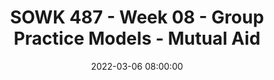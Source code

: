 ---
layout: single_presentation
name: sowk-487-week-08-group-practice-models-mutual-aid.md
title: "SOWK 487 - Week 08 - Group Practice Models - Mutual Aid"
date:  2022-03-06 08:00:00
presentation_id: DYXAst
permalink: /presentations/DYXAst/
redirect_from:
  - /presentations/DYXAst/sowk-487-week-08-group-practice-models-mutual-aid
slides: 
  - slide_name: deck-8015-large-0.jpeg
    slide_text: >
      <p>Group Practice Models Mutual Aid Model
      Jacob Campbell, LICSW Heritage University Spring 2022 SOWK 487</p>
      
  - slide_name: deck-8015-large-1.jpeg
    slide_text: >
      <p>Our America with Lisa Ling Transgender Support Group Meeting
      Jacob Campbell, LICSW at Heritage University for SOWK 487 Spring 2022</p>
      
  - slide_name: deck-8015-large-2.jpeg
    slide_text: >
      <p>Agenda
      Presentations What are mutual aid groups The phases of helping within the mutual aid process Facilitation of mutual aid
      Jacob Campbell, LICSW at Heritage University for SOWK 487 Spring 2022</p>
      
  - slide_name: deck-8015-large-3.jpeg
    slide_text: >
      <p>Family Treatment Modality Research Presentations
      Jacob Campbell, LICSW at Heritage University for SOWK 487 Spring 2022</p>
      
  - slide_name: deck-8015-large-4.jpeg
    slide_text: >
      <p>The Mutual Aid Model
      Jacob Campbell, LICSW at Heritage University for SOWK 487 Spring 2022</p>
      
  - slide_name: deck-8015-large-5.jpeg
    slide_text: >
      <p>Vulnerable and Resilient Populations People dealing with traumatic experiences Grief AIDS People with mental health dif culties Health care settings People with alternative sexual orientation
      (Garvin et al., 2017)
      Immigrants and refugees People contending with intimate partner and other violence Sexual abuse Homelessness Older elderly peple and their caregivers Isolated and physically and emotionally challenged group members
      fi
      Jacob Campbell, LICSW at Heritage University for SOWK 487 Spring 2022</p>
      
  - slide_name: deck-8015-large-6.jpeg
    slide_text: >
      <p>Mediating Function Organic whole, dynamic system
      Health, growth, and belonging
      Env
      iron
      men t
      Social Worker
      (Schwartz, 1961) Jacob Campbell, LICSW at Heritage University for SOWK 487 Spring 2022</p>
      
  - slide_name: deck-8015-large-7.jpeg
    slide_text: >
      <p>Mediating Function External Mediation
      Internal Mediation
      External Environmental Stressors
      Internal Interpersonal Stressors
      (Schwartz, 1961) Jacob Campbell, LICSW at Heritage University for SOWK 487 Spring 2022</p>
      
  - slide_name: deck-8015-large-8.jpeg
    slide_text: >
      <p>Phases of Helping
      Preparation Phase Contract Phase Work Phase Ending Phase (Schwartz, 1971) Jacob Campbell, LICSW at Heritage University for SOWK 487 Spring 2022</p>
      
  - slide_name: deck-8015-large-9.jpeg
    slide_text: >
      <p>Phases of Helping
      Preparation Phase Contract Phase Work Phase
      Organizational and work preparation Group dynamics and functions preparation
      Ending Phase (Schwartz, 1971) Jacob Campbell, LICSW at Heritage University for SOWK 487 Spring 2022</p>
      
  - slide_name: deck-8015-large-10.jpeg
    slide_text: >
      <p>Phases of Helping
      Preparation Phase Contract Phase Work Phase
      Clear and mutual agreement
      Ending Phase (Schwartz, 1971) Jacob Campbell, LICSW at Heritage University for SOWK 487 Spring 2022</p>
      
  - slide_name: deck-8015-large-11.jpeg
    slide_text: >
      <p>Phases of Helping
      Preparation Phase Contract Phase Work Phase Ending Phase
      Find common ground Detecting and challenging the obstacles Contribute De ning the requirements and limits (Schwartz, 1971)
      fi
      Jacob Campbell, LICSW at Heritage University for SOWK 487 Spring 2022</p>
      
  - slide_name: deck-8015-large-12.jpeg
    slide_text: >
      <p>Phases of Helping
      Preparation Phase Contract Phase Work Phase
      Managing feelings Future planning
      Ending Phase (Schwartz, 1971) Jacob Campbell, LICSW at Heritage University for SOWK 487 Spring 2022</p>
      
  - slide_name: deck-8015-large-13.jpeg
    slide_text: >
      <p>Tasks, Methods, and Skills
      Directs group members to each other Identi es and focuses on salient themes Encourages and reinforces cooperative mutual support norms Engagement members to participate in collective activities Give participants the ability to do rehearsal
      fi
      Jacob Campbell, LICSW at Heritage University for SOWK 487 Spring 2022</p>
      
  - slide_name: deck-8015-large-14.jpeg
    slide_text: >
      <p>Facilitation
      Non Facilitated
      Highly Facilitated
      Mutual Aid
      Jacob Campbell, LICSW at Heritage University for SOWK 487 Spring 2022</p>
      
  - slide_name: deck-8015-large-15.jpeg
    slide_text: >
      <p>Mutual Aid for Students
      Facilitate a group to help facilitate mutual aid of the members focused as a group of students.</p>
      
  - slide_name: deck-8015-large-16.jpeg
    slide_text: >
      <p>(Garvin et al., 2017)
      All in the Same Boat
      Expands members perspectives Helps members universalize their life struggles Raise level of consciousness to expand their perspectives Develops group empathy support</p>
      
presentation_description: >
  <p>We bring our focus back to therapeutic group models during weeks eight and ten. First, this week we will look at the less structured mutual aid groups, and then after spring break, we will be looking into cognitive-behavioral group work. We will be examining what mutual aid groups are used for, the phases of helping that happen with mutual aid, facilitation of these groups. We will also be having groups present their A-02: Family Treatment Modality Research Presentation. Reading includes Gitterman (2017) who provides a clear description of the mutual aid model. Kurtz (2017) provides valuable information about self-help groups and how they are often run and operated.</p>
  <p>Reference</p>
  <p>Gitterman, A. (2017). Chapter 07 - The mutual aid model. In C. D. Garvin, L. M. Gutierrez, &amp; M. J. Galinsky (Eds.), <em>Handbook of Social Work with Groups</em> (pp. 113-132). The Guilford Press.</p>
  <p>Kurtz, L. F. (2017). Chapter 09 - Support and self-help groups. In C. D. Garvin, L. M. Gutierrez, &amp; M. J. Galinsky (Eds.), <em>Handbook of Social Work with Groups</em> (pp. 155-170). The Guilford Press.</p>
  
downloadable_slides: deck-8015.pdf
slides_count: 17
header:
  teaser: deck-8015-thumb-0.jpeg
presentation_video:
location: "Heritage University"
tags:
  - Heritage University
  - BASW Program
  - SOWK 487w
---